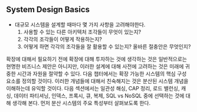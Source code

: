 ## System Design Basics
- 대규모 시스템을 설계할 때마다 몇 가지 사항을 고려해야한다.
    1. 사용할 수 있는 다른 아키텍처 조각들이 무엇이 있는지?
    2. 각각의 조각들이 어떻게 작용하는지?
    3. 어떻게 하면 각각의 조각들을 잘 활용할 수 있는지? 올바른 절충안은 무엇인지?

확장에 대해서 필요하기 전에 확장에 대해 투자하는 것에 생각하는 것은 일반적으로는 현명한 비즈니스 제안은 아니지만,
이러한 설계에 대해 사전에 고려하는 것은 미래에 귀중한 시간과 자원을 절약할 수 있다.
다음 챕터에서는 확장 가능한 시스템의 핵심 구성 요소를 정의할 것이다.
이러한 개념들에 대해서 친숙해지는 것은 분산된 시스템 개념을 이해하는데 유익할 것이다.
다음 섹션에서는 일관성 해싱, CAP 정리, 로드 밸런싱, 캐싱, 데이터 파티셔닝, 인덱스, 프록시, 큐, 복제, SQL vs NoSQL 중에 선택하는 것에 대해 생각해 본다.
먼저 분산 시스템의 주요 특성부터 살펴보도록 한다.
